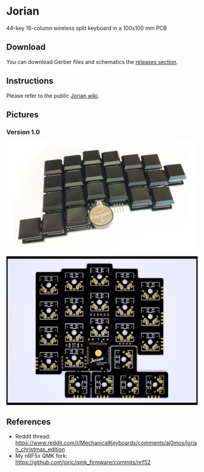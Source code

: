 # Jorian

44-key 16-column wireless split keyboard in a 100x100 mm PCB

## Download

You can download Gerber files and schematics the [releases section](https://github.com/joric/jorian/releases).

## Instructions

Please refer to the public [Jorian wiki](https://github.com/joric/jorian/wiki).

## Pictures

### Version 1.0

![](images/jorian-1.0-assembled.jpg)

![](images/jorian-1.0.jpg)

## References

* Reddit thread: https://www.reddit.com/r/MechanicalKeyboards/comments/aj0mos/jorian_christmas_edition
* My nRF5x QMK fork: https://github.com/joric/qmk_firmware/commits/nrf52
